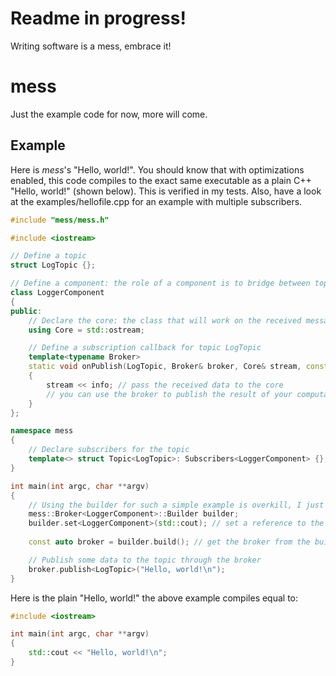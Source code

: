 # Readme in progress!

Writing software is a mess, embrace it!
# mess
Just the example code for now, more will come.
## Example
Here is *mess*'s "Hello, world!". You should know that with optimizations enabled, this code compiles to the exact same executable as a plain C++ "Hello, world!" (shown below). This is verified in my tests. Also, have a look at the examples/hellofile.cpp for an example with multiple subscribers.

```c++
#include "mess/mess.h"

#include <iostream>

// Define a topic
struct LogTopic {};

// Define a component: the role of a component is to bridge between topics and cores.
class LoggerComponent
{
public:
	// Declare the core: the class that will work on the received messages
	using Core = std::ostream;

	// Define a subscription callback for topic LogTopic
	template<typename Broker>
	static void onPublish(LogTopic, Broker& broker, Core& stream, const char info[])
	{
		stream << info; // pass the received data to the core
		// you can use the broker to publish the result of your computations if needed
	}
};

namespace mess
{
	// Declare subscribers for the topic
	template<> struct Topic<LogTopic>: Subscribers<LoggerComponent> {};
}

int main(int argc, char **argv)
{
	// Using the builder for such a simple example is overkill, I just wanted to show how to use it
	mess::Broker<LoggerComponent>::Builder builder;
	builder.set<LoggerComponent>(std::cout); // set a reference to the component's core
	
	const auto broker = builder.build(); // get the broker from the builder

	// Publish some data to the topic through the broker
	broker.publish<LogTopic>("Hello, world!\n");
}
```
Here is the plain "Hello, world!" the above example compiles equal to:
```c++
#include <iostream>

int main(int argc, char **argv)
{
	std::cout << "Hello, world!\n";
}
```